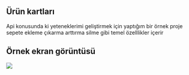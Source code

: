 <h2>Ürün kartları</h2>

Api konusunda ki yeteneklerimi geliştirmek için yaptığım bir örnek proje sepete ekleme çıkarma arttırma silme gibi temel özelllikler içerir

<h2>Örnek ekran görüntüsü</h2>

![](api.gif)